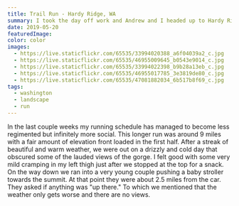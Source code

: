 ```yaml
---
title: Trail Run - Hardy Ridge, WA
summary: I took the day off work and Andrew and I headed up to Hardy Ridge trail in Washington for a run.
date: 2019-05-20
featuredImage:
color: color
images:
  - https://live.staticflickr.com/65535/33994020388_a6f04039a2_c.jpg
  - https://live.staticflickr.com/65535/46955009645_b0543e9014_c.jpg
  - https://live.staticflickr.com/65535/33994022398_b9b28a13eb_c.jpg
  - https://live.staticflickr.com/65535/46955017785_3e3819de80_c.jpg
  - https://live.staticflickr.com/65535/47081882034_6b517b8f69_c.jpg
tags:
  - washington
  - landscape
  - run
---
```

In the last couple weeks my running schedule has managed to become less regimented but infinitely more social. This longer run was around 9 miles with a fair amount of elevation front loaded in the first half.
After a streak of beautiful and warm weather, we were out on a drizzly and cold day that obscured some of the lauded views of the gorge.
I felt good with some very mild cramping in my left thigh just after we stopped at the top for a snack.
On the way down we ran into a very young couple pushing a baby stroller towards the summit. At that point they were about 2.5 miles from the car. They asked if anything was "up there." To which we mentioned that the weather only gets worse and there are no views.
